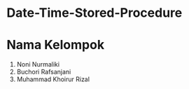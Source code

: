 # Date-Time-Stored-Procedure

# Nama Kelompok
1. Noni Nurmaliki
2. Buchori Rafsanjani 	
3. Muhammad Khoirur Rizal 
